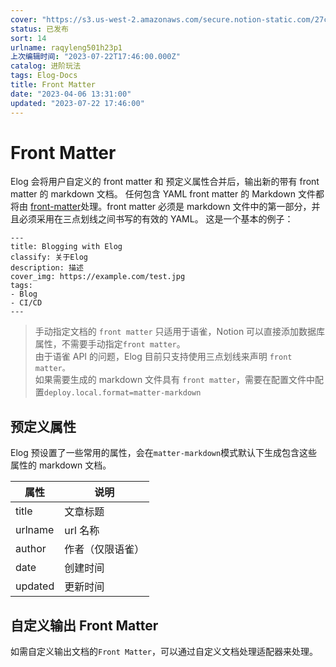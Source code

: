 ```yaml
---
cover: "https://s3.us-west-2.amazonaws.com/secure.notion-static.com/27cfd5d8-b9d1-4268-946e-ee9cd1bea24f/283449.jpg?X-Amz-Algorithm=AWS4-HMAC-SHA256&X-Amz-Content-Sha256=UNSIGNED-PAYLOAD&X-Amz-Credential=AKIAT73L2G45EIPT3X45%2F20230722%2Fus-west-2%2Fs3%2Faws4_request&X-Amz-Date=20230722T175507Z&X-Amz-Expires=3600&X-Amz-Signature=fb93f467680d774635a6eabee11b387009c061359542d1165957427433aa5f45&X-Amz-SignedHeaders=host&x-id=GetObject"
status: 已发布
sort: 14
urlname: raqyleng501h23p1
上次编辑时间: "2023-07-22T17:46:00.000Z"
catalog: 进阶玩法
tags: Elog-Docs
title: Front Matter
date: "2023-04-06 13:31:00"
updated: "2023-07-22 17:46:00"
---
```


# Front Matter

Elog 会将用户自定义的 front matter 和 预定义属性合并后，输出新的带有 front matter 的 markdown 文档。 任何包含 YAML front matter 的 Markdown 文件都将由 [front-matter](https://www.npmjs.com/package/front-matter)处理。front matter 必须是 markdown 文件中的第一部分，并且必须采用在三点划线之间书写的有效的 YAML。 这是一个基本的例子：

```text
---
title: Blogging with Elog
classify: 关于Elog
description: 描述
cover_img: https://example.com/test.jpg
tags:
- Blog
- CI/CD
---
```

> 手动指定文档的 `front matter` 只适用于语雀，Notion 可以直接添加数据库属性，不需要手动指定`front matter`。  
> 由于语雀 API 的问题，Elog 目前只支持使用三点划线来声明 `front matter。`  
> 如果需要生成的 markdown 文件具有 `front matter`，需要在配置文件中配置`deploy.local.format=matter-markdown`

## 预定义属性

Elog 预设置了一些常用的属性，会在`matter-markdown`模式默认下生成包含这些属性的 markdown 文档。

| 属性    | 说明             |
| ------- | ---------------- |
| title   | 文章标题         |
| urlname | url 名称         |
| author  | 作者（仅限语雀） |
| date    | 创建时间         |
| updated | 更新时间         |

## 自定义输出 Front Matter

如需自定义输出文档的`Front Matter`，可以通过自定义文档处理适配器来处理。
